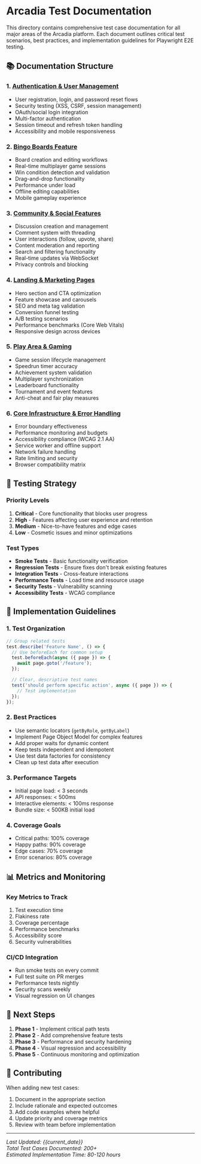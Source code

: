 # Arcadia Test Documentation

This directory contains comprehensive test case documentation for all major areas of the Arcadia platform. Each document outlines critical test scenarios, best practices, and implementation guidelines for Playwright E2E testing.

## 📚 Documentation Structure

### 1. [Authentication & User Management](./01-authentication-tests.md)
- User registration, login, and password reset flows
- Security testing (XSS, CSRF, session management)
- OAuth/social login integration
- Multi-factor authentication
- Session timeout and refresh token handling
- Accessibility and mobile responsiveness

### 2. [Bingo Boards Feature](./02-bingo-boards-tests.md)
- Board creation and editing workflows
- Real-time multiplayer game sessions
- Win condition detection and validation
- Drag-and-drop functionality
- Performance under load
- Offline editing capabilities
- Mobile gameplay experience

### 3. [Community & Social Features](./03-community-social-tests.md)
- Discussion creation and management
- Comment system with threading
- User interactions (follow, upvote, share)
- Content moderation and reporting
- Search and filtering functionality
- Real-time updates via WebSocket
- Privacy controls and blocking

### 4. [Landing & Marketing Pages](./04-landing-marketing-tests.md)
- Hero section and CTA optimization
- Feature showcase and carousels
- SEO and meta tag validation
- Conversion funnel testing
- A/B testing scenarios
- Performance benchmarks (Core Web Vitals)
- Responsive design across devices

### 5. [Play Area & Gaming](./05-play-area-gaming-tests.md)
- Game session lifecycle management
- Speedrun timer accuracy
- Achievement system validation
- Multiplayer synchronization
- Leaderboard functionality
- Tournament and event features
- Anti-cheat and fair play measures

### 6. [Core Infrastructure & Error Handling](./06-core-infrastructure-tests.md)
- Error boundary effectiveness
- Performance monitoring and budgets
- Accessibility compliance (WCAG 2.1 AA)
- Service worker and offline support
- Network failure handling
- Rate limiting and security
- Browser compatibility matrix

## 🎯 Testing Strategy

### Priority Levels
1. **Critical** - Core functionality that blocks user progress
2. **High** - Features affecting user experience and retention
3. **Medium** - Nice-to-have features and edge cases
4. **Low** - Cosmetic issues and minor optimizations

### Test Types
- **Smoke Tests** - Basic functionality verification
- **Regression Tests** - Ensure fixes don't break existing features
- **Integration Tests** - Cross-feature interactions
- **Performance Tests** - Load time and resource usage
- **Security Tests** - Vulnerability scanning
- **Accessibility Tests** - WCAG compliance

## 🚀 Implementation Guidelines

### 1. Test Organization
```typescript
// Group related tests
test.describe('Feature Name', () => {
  // Use beforeEach for common setup
  test.beforeEach(async ({ page }) => {
    await page.goto('/feature');
  });

  // Clear, descriptive test names
  test('should perform specific action', async ({ page }) => {
    // Test implementation
  });
});
```

### 2. Best Practices
- Use semantic locators (`getByRole`, `getByLabel`)
- Implement Page Object Model for complex features
- Add proper waits for dynamic content
- Keep tests independent and idempotent
- Use test data factories for consistency
- Clean up test data after execution

### 3. Performance Targets
- Initial page load: < 3 seconds
- API responses: < 500ms
- Interactive elements: < 100ms response
- Bundle size: < 500KB initial load

### 4. Coverage Goals
- Critical paths: 100% coverage
- Happy paths: 90% coverage
- Edge cases: 70% coverage
- Error scenarios: 80% coverage

## 📊 Metrics and Monitoring

### Key Metrics to Track
1. Test execution time
2. Flakiness rate
3. Coverage percentage
4. Performance benchmarks
5. Accessibility score
6. Security vulnerabilities

### CI/CD Integration
- Run smoke tests on every commit
- Full test suite on PR merges
- Performance tests nightly
- Security scans weekly
- Visual regression on UI changes

## 🔧 Next Steps

1. **Phase 1** - Implement critical path tests
2. **Phase 2** - Add comprehensive feature tests
3. **Phase 3** - Performance and security hardening
4. **Phase 4** - Visual regression and accessibility
5. **Phase 5** - Continuous monitoring and optimization

## 📝 Contributing

When adding new test cases:
1. Document in the appropriate section
2. Include rationale and expected outcomes
3. Add code examples where helpful
4. Update priority and coverage metrics
5. Review with team before implementation

---

*Last Updated: {{current_date}}*  
*Total Test Cases Documented: 200+*  
*Estimated Implementation Time: 80-120 hours*